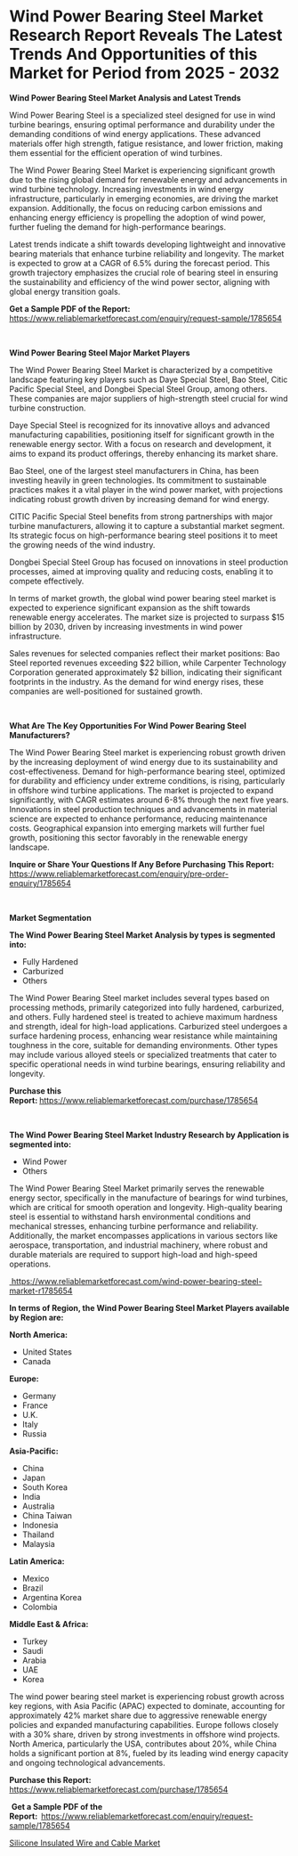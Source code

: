 <p><h1>Wind Power Bearing Steel Market Research Report Reveals The Latest Trends And Opportunities of this Market for Period from 2025 - 2032</h1></p><p><strong>Wind Power Bearing Steel Market Analysis and Latest Trends</strong></p>
<p><p>Wind Power Bearing Steel is a specialized steel designed for use in wind turbine bearings, ensuring optimal performance and durability under the demanding conditions of wind energy applications. These advanced materials offer high strength, fatigue resistance, and lower friction, making them essential for the efficient operation of wind turbines.</p><p>The Wind Power Bearing Steel Market is experiencing significant growth due to the rising global demand for renewable energy and advancements in wind turbine technology. Increasing investments in wind energy infrastructure, particularly in emerging economies, are driving the market expansion. Additionally, the focus on reducing carbon emissions and enhancing energy efficiency is propelling the adoption of wind power, further fueling the demand for high-performance bearings.</p><p>Latest trends indicate a shift towards developing lightweight and innovative bearing materials that enhance turbine reliability and longevity. The market is expected to grow at a CAGR of 6.5% during the forecast period. This growth trajectory emphasizes the crucial role of bearing steel in ensuring the sustainability and efficiency of the wind power sector, aligning with global energy transition goals.</p></p>
<p><strong>Get a Sample PDF of the Report:&nbsp;</strong> <a href="https://www.reliablemarketforecast.com/enquiry/request-sample/1785654?utm_campaign=2397&utm_medium=2&utm_source=Github&utm_content=ia&utm_term=25032025&utm_id=wind-power-bearing-steel">https://www.reliablemarketforecast.com/enquiry/request-sample/1785654</a></p>
<p>&nbsp;</p>
<p><strong>Wind Power Bearing Steel Major Market Players</strong></p>
<p><p>The Wind Power Bearing Steel Market is characterized by a competitive landscape featuring key players such as Daye Special Steel, Bao Steel, Citic Pacific Special Steel, and Dongbei Special Steel Group, among others. These companies are major suppliers of high-strength steel crucial for wind turbine construction. </p><p>Daye Special Steel is recognized for its innovative alloys and advanced manufacturing capabilities, positioning itself for significant growth in the renewable energy sector. With a focus on research and development, it aims to expand its product offerings, thereby enhancing its market share.</p><p>Bao Steel, one of the largest steel manufacturers in China, has been investing heavily in green technologies. Its commitment to sustainable practices makes it a vital player in the wind power market, with projections indicating robust growth driven by increasing demand for wind energy.</p><p>CITIC Pacific Special Steel benefits from strong partnerships with major turbine manufacturers, allowing it to capture a substantial market segment. Its strategic focus on high-performance bearing steel positions it to meet the growing needs of the wind industry.</p><p>Dongbei Special Steel Group has focused on innovations in steel production processes, aimed at improving quality and reducing costs, enabling it to compete effectively.</p><p>In terms of market growth, the global wind power bearing steel market is expected to experience significant expansion as the shift towards renewable energy accelerates. The market size is projected to surpass $15 billion by 2030, driven by increasing investments in wind power infrastructure.</p><p>Sales revenues for selected companies reflect their market positions: Bao Steel reported revenues exceeding $22 billion, while Carpenter Technology Corporation generated approximately $2 billion, indicating their significant footprints in the industry. As the demand for wind energy rises, these companies are well-positioned for sustained growth.</p></p>
<p>&nbsp;</p>
<p><strong>What Are The Key Opportunities For Wind Power Bearing Steel Manufacturers?</strong></p>
<p><p>The Wind Power Bearing Steel market is experiencing robust growth driven by the increasing deployment of wind energy due to its sustainability and cost-effectiveness. Demand for high-performance bearing steel, optimized for durability and efficiency under extreme conditions, is rising, particularly in offshore wind turbine applications. The market is projected to expand significantly, with CAGR estimates around 6-8% through the next five years. Innovations in steel production techniques and advancements in material science are expected to enhance performance, reducing maintenance costs. Geographical expansion into emerging markets will further fuel growth, positioning this sector favorably in the renewable energy landscape.</p></p>
<p><strong>Inquire or Share Your Questions If Any Before Purchasing This Report:</strong> <a href="https://www.reliablemarketforecast.com/enquiry/pre-order-enquiry/1785654?utm_campaign=2397&utm_medium=2&utm_source=Github&utm_content=ia&utm_term=25032025&utm_id=wind-power-bearing-steel">https://www.reliablemarketforecast.com/enquiry/pre-order-enquiry/1785654</a></p>
<p>&nbsp;</p>
<p><strong>Market Segmentation</strong></p>
<p><strong>The Wind Power Bearing Steel Market Analysis by types is segmented into:</strong></p>
<p><ul><li>Fully Hardened</li><li>Carburized</li><li>Others</li></ul></p>
<p><p>The Wind Power Bearing Steel market includes several types based on processing methods, primarily categorized into fully hardened, carburized, and others. Fully hardened steel is treated to achieve maximum hardness and strength, ideal for high-load applications. Carburized steel undergoes a surface hardening process, enhancing wear resistance while maintaining toughness in the core, suitable for demanding environments. Other types may include various alloyed steels or specialized treatments that cater to specific operational needs in wind turbine bearings, ensuring reliability and longevity.</p></p>
<p><strong>Purchase this Report:&nbsp;</strong><a href="https://www.reliablemarketforecast.com/purchase/1785654?utm_campaign=2397&utm_medium=2&utm_source=Github&utm_content=ia&utm_term=25032025&utm_id=wind-power-bearing-steel">https://www.reliablemarketforecast.com/purchase/1785654</a></p>
<p>&nbsp;</p>
<p><strong>The Wind Power Bearing Steel Market Industry Research by Application is segmented into:</strong></p>
<p><ul><li>Wind Power</li><li>Others</li></ul></p>
<p><p>The Wind Power Bearing Steel Market primarily serves the renewable energy sector, specifically in the manufacture of bearings for wind turbines, which are critical for smooth operation and longevity. High-quality bearing steel is essential to withstand harsh environmental conditions and mechanical stresses, enhancing turbine performance and reliability. Additionally, the market encompasses applications in various sectors like aerospace, transportation, and industrial machinery, where robust and durable materials are required to support high-load and high-speed operations.</p></p>
<p><a href="https://www.reliablemarketforecast.com/wind-power-bearing-steel-market-r1785654?utm_campaign=2397&utm_medium=2&utm_source=Github&utm_content=ia&utm_term=25032025&utm_id=wind-power-bearing-steel">&nbsp;https://www.reliablemarketforecast.com/wind-power-bearing-steel-market-r1785654</a></p>
<p><strong>In terms of Region, the Wind Power Bearing Steel Market Players available by Region are:</strong></p>
<p>
    <p> <strong> North America: </strong>
        <ul>
            <li>United States</li>
            <li>Canada</li>
        </ul>
        </p> 
    <p> <strong> Europe: </strong>
        <ul>
            <li>Germany</li>
            <li>France</li>
            <li>U.K.</li>
            <li>Italy</li>
            <li>Russia</li>
        </ul>
        </p> 
    <p> <strong> Asia-Pacific: </strong>
        <ul>
            <li>China</li>
            <li>Japan</li>
            <li>South Korea</li>
            <li>India</li>
            <li>Australia</li>
            <li>China Taiwan</li>
            <li>Indonesia</li>
            <li>Thailand</li>
            <li>Malaysia</li>
        </ul>
        </p> 
    <p> <strong> Latin America: </strong>
        <ul>
            <li>Mexico</li>
            <li>Brazil</li>
            <li>Argentina Korea</li>
            <li>Colombia</li>
        </ul>
        </p> 
    <p> <strong> Middle East & Africa: </strong>
        <ul>
            <li>Turkey</li>
            <li>Saudi</li>
            <li>Arabia</li>
            <li>UAE</li>
            <li>Korea</li>
        </ul>
    </p>
    </p>
<p><p>The wind power bearing steel market is experiencing robust growth across key regions, with Asia Pacific (APAC) expected to dominate, accounting for approximately 42% market share due to aggressive renewable energy policies and expanded manufacturing capabilities. Europe follows closely with a 30% share, driven by strong investments in offshore wind projects. North America, particularly the USA, contributes about 20%, while China holds a significant portion at 8%, fueled by its leading wind energy capacity and ongoing technological advancements.</p></p>
<p><strong>Purchase this Report: </strong><a href="https://www.reliablemarketforecast.com/purchase/1785654?utm_campaign=2397&utm_medium=2&utm_source=Github&utm_content=ia&utm_term=25032025&utm_id=wind-power-bearing-steel">https://www.reliablemarketforecast.com/purchase/1785654</a></p>
<p>&nbsp;<strong>Get a Sample PDF of the Report:&nbsp;&nbsp;</strong><a href="https://www.reliablemarketforecast.com/enquiry/request-sample/1785654?utm_campaign=2397&utm_medium=2&utm_source=Github&utm_content=ia&utm_term=25032025&utm_id=wind-power-bearing-steel">https://www.reliablemarketforecast.com/enquiry/request-sample/1785654</a></p>
<p><strong></strong></p>
<p><p><a href="https://github.com/FahadAhmed223/Market-Research-Report-List-1/blob/main/silicone-insulated-wire-and-cable-market.md?utm_campaign=2397&utm_medium=2&utm_source=Github&utm_content=ia&utm_term=25032025&utm_id=wind-power-bearing-steel">Silicone Insulated Wire and Cable Market</a></p></p>